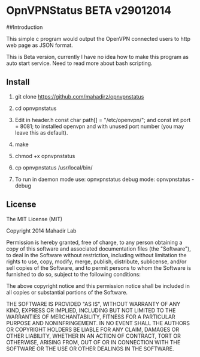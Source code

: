 # OpnVPNStatus BETA v29012014

##Introduction

This simple c program would output the OpenVPN 
connected users to http web page as JSON format. 

This is Beta version, currently I have no idea how to
make this program as auto start service. Need to read
more about bash scripting.

## Install


1. git clone https://github.com/mahadirz/opnvpnstatus
2. cd opnvpnstatus

3. Edit in header.h const char path[] = "/etc/openvpn/"; 
   and const int port = 8081; to installed openvpn
   and with unused port number (you may leave this as 
   default).
   
4. make
5. chmod +x opnvpnstatus
6. cp opnvpnstatus /usr/local/bin/
7. To run in daemon mode use: opnvpnstatus
   debug mode: opnvpnstatus -debug


## License

The MIT License (MIT)

Copyright 2014 Mahadir Lab

Permission is hereby granted, free of charge, to any person obtaining a copy
of this software and associated documentation files (the "Software"), to deal
in the Software without restriction, including without limitation the rights
to use, copy, modify, merge, publish, distribute, sublicense, and/or sell
copies of the Software, and to permit persons to whom the Software is
furnished to do so, subject to the following conditions:

The above copyright notice and this permission notice shall be included in
all copies or substantial portions of the Software.

THE SOFTWARE IS PROVIDED "AS IS", WITHOUT WARRANTY OF ANY KIND, EXPRESS OR
IMPLIED, INCLUDING BUT NOT LIMITED TO THE WARRANTIES OF MERCHANTABILITY,
FITNESS FOR A PARTICULAR PURPOSE AND NONINFRINGEMENT. IN NO EVENT SHALL THE
AUTHORS OR COPYRIGHT HOLDERS BE LIABLE FOR ANY CLAIM, DAMAGES OR OTHER
LIABILITY, WHETHER IN AN ACTION OF CONTRACT, TORT OR OTHERWISE, ARISING FROM,
OUT OF OR IN CONNECTION WITH THE SOFTWARE OR THE USE OR OTHER DEALINGS IN
THE SOFTWARE.